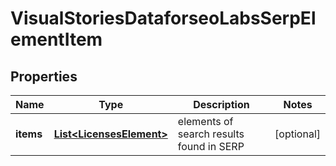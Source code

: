 

# VisualStoriesDataforseoLabsSerpElementItem


## Properties

| Name | Type | Description | Notes |
|------------ | ------------- | ------------- | -------------|
|**items** | [**List&lt;LicensesElement&gt;**](LicensesElement.md) | elements of search results found in SERP |  [optional] |



